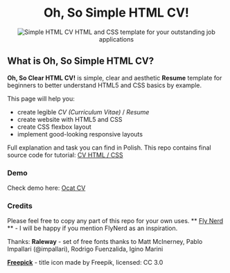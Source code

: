  <h1 align="center">Oh, So Simple HTML CV!</h1>
 <p align="center">
  <img alt="Simple HTML CV" src="https://github.com/ritaly/HTML-CSS-CV-demo/blob/master/img/resume_icon.png" />
  HTML and CSS template for your outstanding job applications
</p>

## What is Oh, So Simple HTML CV?

**Oh, So Clear HTML CV!** is simple, clear and aesthetic **Resume** template for beginners to better understand HTML5 and CSS basics by example.

This page will help you: 

* create legible *CV (Curriculum Vitae)* / *Resume*
* create website with HTML5 and CSS
* create CSS flexbox layout
* implement good-looking responsive layouts

Full explanation and task you can find in Polish.
This repo contains final source code for tutorial: [CV HTML / CSS]()

### Demo
Check demo here: [Ocat CV](https://ritaly.github.io/HTML-CSS-CV-demo/)

### Credits
Please feel free to copy any part of this repo for your own uses.
** [Fly Nerd](https://www.flynerd.pl/) ** - I will be happy if you mention FlyNerd as an inspiration.

Thanks:
**Raleway** - set of free fonts thanks to Matt McInerney, Pablo Impallari (@impallari), Rodrigo Fuenzalida, Igino Marini

**[Freepick](http://www.freepik.com)** - title icon made by Freepik, licensed: CC 3.0